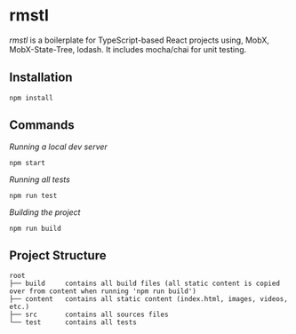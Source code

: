 # rmstl

*rmstl* is a boilerplate for TypeScript-based React projects using, MobX, MobX-State-Tree, lodash. It includes mocha/chai for unit testing.

## Installation
```
npm install
```
## Commands
*Running a local dev server*
```
npm start
```

*Running all tests*
```
npm run test
```

*Building the project*
```
npm run build
```

## Project Structure
```
root
├── build     contains all build files (all static content is copied over from content when running 'npm run build')
├── content   contains all static content (index.html, images, videos, etc.)
├── src       contains all sources files
└── test      contains all tests
```
